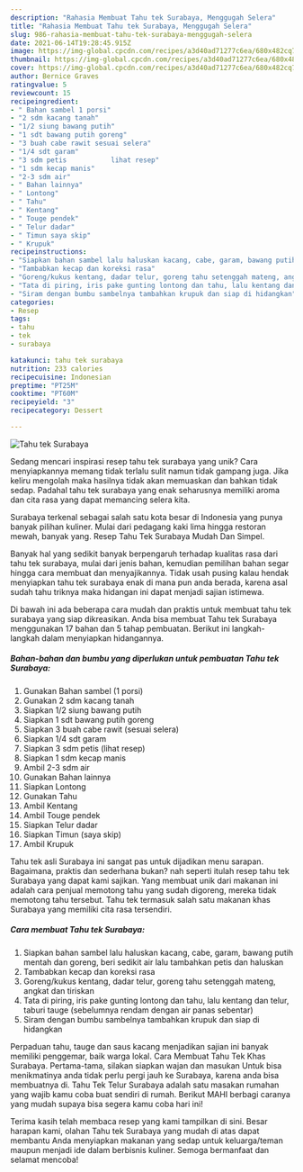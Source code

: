 ```yaml
---
description: "Rahasia Membuat Tahu tek Surabaya, Menggugah Selera"
title: "Rahasia Membuat Tahu tek Surabaya, Menggugah Selera"
slug: 986-rahasia-membuat-tahu-tek-surabaya-menggugah-selera
date: 2021-06-14T19:28:45.915Z
image: https://img-global.cpcdn.com/recipes/a3d40ad71277c6ea/680x482cq70/tahu-tek-surabaya-foto-resep-utama.jpg
thumbnail: https://img-global.cpcdn.com/recipes/a3d40ad71277c6ea/680x482cq70/tahu-tek-surabaya-foto-resep-utama.jpg
cover: https://img-global.cpcdn.com/recipes/a3d40ad71277c6ea/680x482cq70/tahu-tek-surabaya-foto-resep-utama.jpg
author: Bernice Graves
ratingvalue: 5
reviewcount: 15
recipeingredient:
- " Bahan sambel 1 porsi"
- "2 sdm kacang tanah"
- "1/2 siung bawang putih"
- "1 sdt bawang putih goreng"
- "3 buah cabe rawit sesuai selera"
- "1/4 sdt garam"
- "3 sdm petis           lihat resep"
- "1 sdm kecap manis"
- "2-3 sdm air"
- " Bahan lainnya"
- " Lontong"
- " Tahu"
- " Kentang"
- " Touge pendek"
- " Telur dadar"
- " Timun saya skip"
- " Krupuk"
recipeinstructions:
- "Siapkan bahan sambel lalu haluskan kacang, cabe, garam, bawang putih mentah dan goreng, beri sedikit air lalu tambahkan petis dan haluskan"
- "Tambabkan kecap dan koreksi rasa"
- "Goreng/kukus kentang, dadar telur, goreng tahu setenggah mateng, angkat dan tiriskan"
- "Tata di piring, iris pake gunting lontong dan tahu, lalu kentang dan telur, taburi tauge (sebelumnya rendam dengan air panas sebentar)"
- "Siram dengan bumbu sambelnya tambahkan krupuk dan siap di hidangkan"
categories:
- Resep
tags:
- tahu
- tek
- surabaya

katakunci: tahu tek surabaya 
nutrition: 233 calories
recipecuisine: Indonesian
preptime: "PT25M"
cooktime: "PT60M"
recipeyield: "3"
recipecategory: Dessert

---
```



![Tahu tek Surabaya](https://img-global.cpcdn.com/recipes/a3d40ad71277c6ea/680x482cq70/tahu-tek-surabaya-foto-resep-utama.jpg)

Sedang mencari inspirasi resep tahu tek surabaya yang unik? Cara menyiapkannya memang tidak terlalu sulit namun tidak gampang juga. Jika keliru mengolah maka hasilnya tidak akan memuaskan dan bahkan tidak sedap. Padahal tahu tek surabaya yang enak seharusnya memiliki aroma dan cita rasa yang dapat memancing selera kita.

Surabaya terkenal sebagai salah satu kota besar di Indonesia yang punya banyak pilihan kuliner. Mulai dari pedagang kaki lima hingga restoran mewah, banyak yang. Resep Tahu Tek Surabaya Mudah Dan Simpel.

Banyak hal yang sedikit banyak berpengaruh terhadap kualitas rasa dari tahu tek surabaya, mulai dari jenis bahan, kemudian pemilihan bahan segar hingga cara membuat dan menyajikannya. Tidak usah pusing kalau hendak menyiapkan tahu tek surabaya enak di mana pun anda berada, karena asal sudah tahu triknya maka hidangan ini dapat menjadi sajian istimewa.


Di bawah ini ada beberapa cara mudah dan praktis untuk membuat tahu tek surabaya yang siap dikreasikan. Anda bisa membuat Tahu tek Surabaya menggunakan 17 bahan dan 5 tahap pembuatan. Berikut ini langkah-langkah dalam menyiapkan hidangannya.

<!--inarticleads1-->

##### Bahan-bahan dan bumbu yang diperlukan untuk pembuatan Tahu tek Surabaya:

1. Gunakan  Bahan sambel (1 porsi)
1. Gunakan 2 sdm kacang tanah
1. Siapkan 1/2 siung bawang putih
1. Siapkan 1 sdt bawang putih goreng
1. Siapkan 3 buah cabe rawit (sesuai selera)
1. Siapkan 1/4 sdt garam
1. Siapkan 3 sdm petis           (lihat resep)
1. Siapkan 1 sdm kecap manis
1. Ambil 2-3 sdm air
1. Gunakan  Bahan lainnya
1. Siapkan  Lontong
1. Gunakan  Tahu
1. Ambil  Kentang
1. Ambil  Touge pendek
1. Siapkan  Telur dadar
1. Siapkan  Timun (saya skip)
1. Ambil  Krupuk


Tahu tek asli Surabaya ini sangat pas untuk dijadikan menu sarapan. Bagaimana, praktis dan sederhana bukan? nah seperti itulah resep tahu tek Surabaya yang dapat kami sajikan. Yang membuat unik dari makanan ini adalah cara penjual memotong tahu yang sudah digoreng, mereka tidak memotong tahu tersebut. Tahu tek termasuk salah satu makanan khas Surabaya yang memiliki cita rasa tersendiri. 

<!--inarticleads2-->

##### Cara membuat Tahu tek Surabaya:

1. Siapkan bahan sambel lalu haluskan kacang, cabe, garam, bawang putih mentah dan goreng, beri sedikit air lalu tambahkan petis dan haluskan
1. Tambabkan kecap dan koreksi rasa
1. Goreng/kukus kentang, dadar telur, goreng tahu setenggah mateng, angkat dan tiriskan
1. Tata di piring, iris pake gunting lontong dan tahu, lalu kentang dan telur, taburi tauge (sebelumnya rendam dengan air panas sebentar)
1. Siram dengan bumbu sambelnya tambahkan krupuk dan siap di hidangkan


Perpaduan tahu, tauge dan saus kacang menjadikan sajian ini banyak memiliki penggemar, baik warga lokal. Cara Membuat Tahu Tek Khas Surabaya. Pertama-tama, silakan siapkan wajan dan masukan Untuk bisa menikmatinya anda tidak perlu pergi jauh ke Surabaya, karena anda bisa membuatnya di. Tahu Tek Telur Surabaya adalah satu masakan rumahan yang wajib kamu coba buat sendiri di rumah. Berikut MAHI berbagi caranya yang mudah supaya bisa segera kamu coba hari ini! 

Terima kasih telah membaca resep yang kami tampilkan di sini. Besar harapan kami, olahan Tahu tek Surabaya yang mudah di atas dapat membantu Anda menyiapkan makanan yang sedap untuk keluarga/teman maupun menjadi ide dalam berbisnis kuliner. Semoga bermanfaat dan selamat mencoba!
